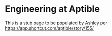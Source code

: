 # Engineering at Aptible

This is a stub page to be populated by Ashley per https://app.shortcut.com/aptible/story/155/
